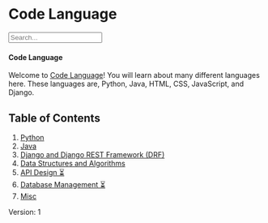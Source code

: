 # Code Language
<script src="https://cdnjs.cloudflare.com/ajax/libs/lunr.js/2.3.9/lunr.min.js"></script>
<script src="https://code.jquery.com/jquery-3.6.0.min.js"></script>
<base href="https://wamccauley.github.io/Code_Language/">


<div id="search-container">
            <input type="text" id="search-input" placeholder="Search...">
            <ul id="search-results"></ul>
        </div>

<script src="script.js"></script>

#### Code Language

Welcome to  [Code Language](https://wamccauley.github.io/)! You will learn about many different languages here. These languages are, Python, Java, HTML, CSS, JavaScript, and Django.

## Table of Contents

1. [Python](/python.md)
2. [Java](/java.md)
3. [Django and Django REST Framework (DRF)](/django.md)
4. [Data Structures and Algorithms](/dsa.md)
5. [API Design ⏳](/api-design.md)
6. [Database Management ⏳](/db-management.md)
7. [Misc](/misc.md)




Version: 1

